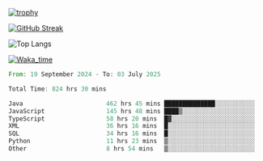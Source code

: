<!--
**ren-joey/ren-joey** is a ✨ _special_ ✨ repository because its `README.md` (this file) appears on your GitHub profile.

Here are some ideas to get you started:

- 🔭 I’m currently working on ...
- 🌱 I’m currently learning ...
- 👯 I’m looking to collaborate on ...
- 🤔 I’m looking for help with ...
- 💬 Ask me about ...
- 📫 How to reach me: ...
- 😄 Pronouns: ...
- ⚡ Fun fact: ...
-->

[![trophy](https://github-profile-trophy.vercel.app/?username=ren-joey&theme=darkhub&column=5)](https://github.com/ren-joey)

[![GitHub Streak](https://streak-stats.demolab.com/?user=ren-joey&theme=dark)](https://github.com/ren-joey)

![Top Langs](https://github-readme-stats.vercel.app/api/top-langs?username=ren-joey&show_icons=true&layout=compact&locale=en&hide=html,CSS,scss,Pug,Twig&theme=dark)

[![Waka_time](https://github-readme-stats.vercel.app/api/wakatime?username=joeyren&theme=dark)](https://github.com/ren-joey)

<!--START_SECTION:waka-->

```rust
From: 19 September 2024 - To: 03 July 2025

Total Time: 824 hrs 30 mins

Java                       462 hrs 45 mins ██████████████░░░░░░░░░░░   55.53 %
JavaScript                 145 hrs 48 mins ████▒░░░░░░░░░░░░░░░░░░░░   17.50 %
TypeScript                 58 hrs 20 mins  █▓░░░░░░░░░░░░░░░░░░░░░░░   07.00 %
XML                        36 hrs 16 mins  █░░░░░░░░░░░░░░░░░░░░░░░░   04.35 %
SQL                        34 hrs 16 mins  █░░░░░░░░░░░░░░░░░░░░░░░░   04.11 %
Python                     11 hrs 23 mins  ▒░░░░░░░░░░░░░░░░░░░░░░░░   01.37 %
Other                      8 hrs 54 mins   ▒░░░░░░░░░░░░░░░░░░░░░░░░   01.07 %
```

<!--END_SECTION:waka-->
